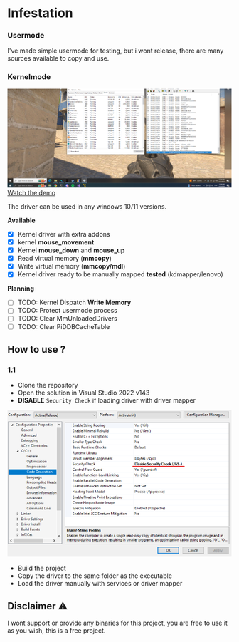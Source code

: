 ﻿# Infestation


### Usermode

I've made simple usermode for testing, but i wont release, there are many sources available to copy and use.

### Kernelmode

<img src="./examples/test.png">
<a target="_blank" href="https://streamable.com/g937bg">Watch the demo</a>

The driver can be used in any windows 10/11 versions.

**Available**
- [x] Kernel driver with extra addons
- [x] kernel **mouse_movement** 
- [x] Kernel **mouse_down** and **mouse_up** 
- [x] Read virtual memory (**mmcopy**)
- [x] Write virtual memory (**mmcopy/mdl**)
- [x] Kernel driver ready to be manually mapped **tested** (kdmapper/lenovo)

**Planning**
- [ ] TODO: Kernel Dispatch **Write Memory** 
- [ ] TODO: Protect usermode process
- [ ] TODO: Clear MmUnloadedDrivers
- [ ] TODO: Clear PiDDBCacheTable

## How to use ?


### 1.1

- Clone the repository
- Open the solution in Visual Studio 2022 v143
- **DISABLE** `Security Check` if loading driver with driver mapper

<img src="./examples/security_check.png">

- Build the project
- Copy the driver to the same folder as the executable
- Load the driver manually with services or driver mapper


## Disclaimer ⚠

I wont support or provide any binaries for this project, you are free to use it as you wish, this is a free project.

